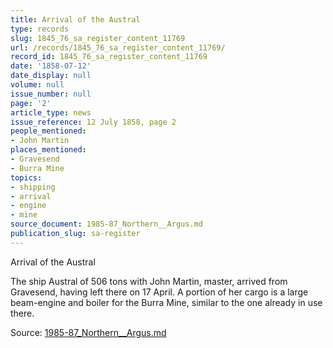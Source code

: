 ```yaml
---
title: Arrival of the Austral
type: records
slug: 1845_76_sa_register_content_11769
url: /records/1845_76_sa_register_content_11769/
record_id: 1845_76_sa_register_content_11769
date: '1858-07-12'
date_display: null
volume: null
issue_number: null
page: '2'
article_type: news
issue_reference: 12 July 1858, page 2
people_mentioned:
- John Martin
places_mentioned:
- Gravesend
- Burra Mine
topics:
- shipping
- arrival
- engine
- mine
source_document: 1985-87_Northern__Argus.md
publication_slug: sa-register
---
```


Arrival of the Austral

The ship Austral of 506 tons with John Martin, master, arrived from Gravesend, having left there on 17 April.  A portion of her cargo is a large beam-engine and boiler for the Burra Mine, similar to the one already in use there.

Source: [1985-87_Northern__Argus.md](/downloads/markdown/1985-87_Northern__Argus.md)
